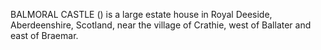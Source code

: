 BALMORAL CASTLE () is a large estate house in Royal Deeside, Aberdeenshire, Scotland, near the village of Crathie, west of Ballater and east of Braemar.
